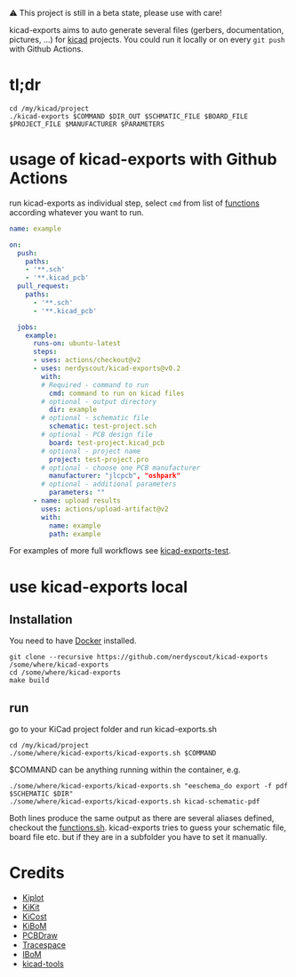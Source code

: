 :warning: This project is still in a beta state, please use with care!

kicad-exports aims to auto generate several files (gerbers, documentation, pictures, ...) for [kicad](kicad-pcb.org/) projects. You could run it locally or on every `git push` with Github Actions. 

# tl;dr

```
cd /my/kicad/project
./kicad-exports $COMMAND $DIR_OUT $SCHMATIC_FILE $BOARD_FILE $PROJECT_FILE $MANUFACTURER $PARAMETERS 
```

# usage of kicad-exports with Github Actions

run kicad-exports as individual step, select `cmd` from list of [functions](functions.sh) according whatever you want to run.

```yaml
name: example

on:
  push:
    paths:
    - '**.sch'
    - '**.kicad_pcb'
  pull_request:
    paths:
      - '**.sch'
      - '**.kicad_pcb'

  jobs:
    example:
      runs-on: ubuntu-latest
      steps:
      - uses: actions/checkout@v2
      - uses: nerdyscout/kicad-exports@v0.2
        with:
        # Required - command to run
          cmd: command to run on kicad files
        # optional - output directory
          dir: example
        # optional - schematic file
          schematic: test-project.sch
        # optional - PCB design file
          board: test-project.kicad_pcb
        # optional - project name
          project: test-project.pro
        # optional - choose one PCB manufacturer
          manufacturer: "jlcpcb", "oshpark"
        # optional - additional parameters
          parameters: ""
      - name: upload results
        uses: actions/upload-artifact@v2
        with:
          name: example
          path: example
```

For examples of more full workflows see [kicad-exports-test](https://github.com/nerdyscout/kicad-exports-test/blob/v0.2/.github/workflows).

# use kicad-exports local 

## Installation

You need to have [Docker](https://www.docker.com/) installed.

```
git clone --recursive https://github.com/nerdyscout/kicad-exports /some/where/kicad-exports
cd /some/where/kicad-exports
make build
```

## run

go to your KiCad project folder and run kicad-exports.sh
```
cd /my/kicad/project
./some/where/kicad-exports/kicad-exports.sh $COMMAND
```
$COMMAND can be anything running within the container, e.g.
```
./some/where/kicad-exports/kicad-exports.sh "eeschema_do export -f pdf $SCHEMATIC $DIR"
./some/where/kicad-exports/kicad-exports.sh kicad-schematic-pdf
```
Both lines produce the same output as there are several aliases defined, checkout the [functions.sh](functions.sh). kicad-exports tries to guess your schematic file, board file etc. but if they are in a subfolder you have to set it manually. 

# Credits
- [Kiplot](https://github.com/INTI-CMNB/kiplot)
- [KiKit](https://github.com/yaqwsx/KiKit/blob/master/doc/cli.md)
- [KiCost](https://xesscorp.github.io/KiCost/docs/_build/singlehtml/index.html)
- [KiBoM](https://github.com/SchrodingersGat/KiBoM)
- [PCBDraw](https://github.com/yaqwsx/PcbDraw)
- [Tracespace](https://github.com/tracespace/tracespace/tree/master/packages/cli)
- [IBoM](https://github.com/openscopeproject/InteractiveHtmlBom/wiki/Usage)
- [kicad-tools](https://github.com/obra/kicad-tools)
